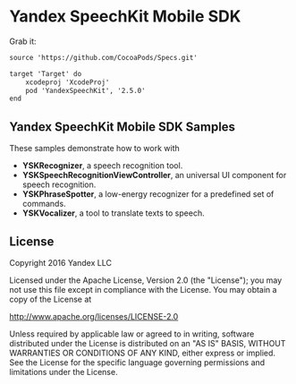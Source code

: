 
# Yandex SpeechKit  Mobile SDK

Grab it:

```xml
source 'https://github.com/CocoaPods/Specs.git'

target 'Target' do
    xcodeproj 'XcodeProj'
    pod 'YandexSpeechKit', '2.5.0'
end
```

## Yandex SpeechKit Mobile SDK Samples
These samples demonstrate how to work with

* **YSKRecognizer**, a speech recognition tool.
* **YSKSpeechRecognitionViewController**, an universal UI component for speech recognition.
* **YSKPhraseSpotter**, a low-energy recognizer for a predefined set of commands.
* **YSKVocalizer**, a tool to translate texts to speech.

## License

Copyright 2016 Yandex LLC

Licensed under the Apache License, Version 2.0 (the "License");
you may not use this file except in compliance with the License.
You may obtain a copy of the License at

http://www.apache.org/licenses/LICENSE-2.0

Unless required by applicable law or agreed to in writing, software
distributed under the License is distributed on an "AS IS" BASIS,
WITHOUT WARRANTIES OR CONDITIONS OF ANY KIND, either express or implied.
See the License for the specific language governing permissions and
limitations under the License.